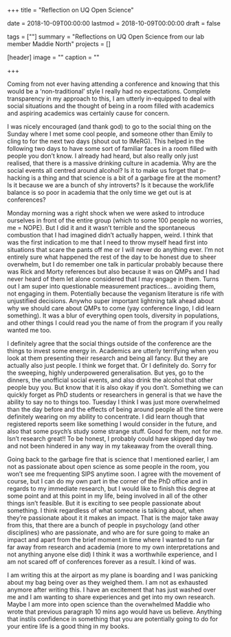 +++
title = "Reflection on UQ Open Science"

date =    2018-10-09T00:00:00
lastmod = 2018-10-09T00:00:00
draft =   false

tags = [""]
summary = "Reflections on UQ Open Science from our lab member Maddie North"
projects = []

[header]
image = ""
caption = ""

+++

Coming from not ever having attending a conference and knowing that this would be a ‘non-traditional’ style I really had no expectations. Complete transparency in my approach to this, I am utterly in-equipped to deal with social situations and the thought of being in a room filled with academics and aspiring academics was certainly cause for concern. 

I was nicely encouraged (and thank god) to go to the social thing on the Sunday where I met some cool people, and someone other than Emily to cling to for the next two days (shout out to IMeRG). This helped in the following two days to have some sort of familiar faces in a room filled with people you don’t know. I already had heard, but also really only just realised, that there is a massive drinking culture in academia. Why are the social events all centred around alcohol? Is it to make us forget that p-hacking is a thing and that science is a bit of a garbage fire at the moment? Is it because we are a bunch of shy introverts? Is it because the work/life balance is so poor in academia that the only time we get out is at conferences?

Monday morning was a right shock when we were asked to introduce ourselves in front of the entire group (which to some 100 people no worries, me = NOPE). But I did it and it wasn’t terrible and the spontaneous combustion that I had imagined didn’t actually happen, weird. I think that was the first indication to me that I need to throw myself head first into situations that scare the pants off me or I will never do anything ever. I’m not entirely sure what happened the rest of the day to be honest due to sheer overwhelm, but I do remember one talk in particular probably because there was Rick and Morty references but also because it was on QMPs and I had never heard of them let alone considered that I may engage in them. Turns out I am super into questionable measurement practices… avoiding them, not engaging in them. Potentially because the veganism literature is rife with unjustified decisions. Anywho super important lightning talk ahead about why we should care about QMPs to come (yay conference lingo, I did learn something). It was a blur of everything open tools, diversity in populations, and other things I could read you the name of from the program if you really wanted me too. 

I definitely agree that the social things outside of the conference are the things to invest some energy in. Academics are utterly terrifying when you look at them presenting their research and being all fancy. But they are actually also just people. I think we forget that. Or I definitely do. Sorry for the sweeping, highly underpowered generalisation. But yes, go to the dinners, the unofficial social events, and also drink the alcohol that other people buy you. But know that it is also okay if you don’t. Something we can quickly forget as PhD students or researchers in general is that we have the ability to say no to things too. 
Tuesday I think I was just more overwhelmed than the day before and the effects of being around people all the time were definitely wearing on my ability to concentrate. I did learn though that registered reports seem like something I would consider in the future, and also that some psych’s study some strange stuff. Good for them, not for me. Isn’t research great!! To be honest, I probably could have skipped day two and not been hindered in any way in my takeaway from the overall thing. 

Going back to the garbage fire that is science that I mentioned earlier, I am not as passionate about open science as some people in the room, you won’t see me frequenting SIPS anytime soon. I agree with the movement of course, but I can do my own part in the corner of the PhD office and in regards to my immediate research, but I would like to finish this degree at some point and at this point in my life, being involved in all of the other things isn’t feasible. But it is exciting to see people passionate about something. I think regardless of what someone is talking about, when they’re passionate about it it makes an impact. That is the major take away from this, that there are a bunch of people in psychology (and other disciplines) who are passionate, and who are for sure going to make an impact and apart from the brief moment in time where I wanted to run far far away from research and academia (more to my own interpretations and not anything anyone else did) I think it was a worthwhile experience, and I am not scared off of conferences forever as a result. I kind of was. 

I am writing this at the airport as my plane is boarding and I was panicking about my bag being over as they weighed them. I am not as exhausted anymore after writing this. I have an excitement that has just washed over me and I am wanting to share experiences and get into my own research. Maybe I am more into open science than the overwhelmed Maddie who wrote that previous paragraph 10 mins ago would have us believe. Anything that instils confidence in something that you are potentially going to do for your entire life is a good thing in my books. 
